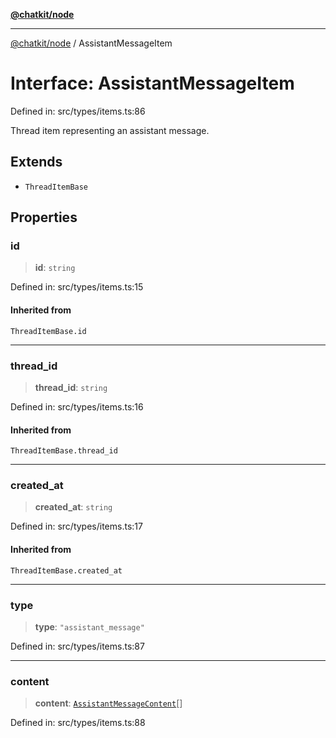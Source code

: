 [**@chatkit/node**](../README.md)

***

[@chatkit/node](../README.md) / AssistantMessageItem

# Interface: AssistantMessageItem

Defined in: src/types/items.ts:86

Thread item representing an assistant message.

## Extends

- `ThreadItemBase`

## Properties

### id

> **id**: `string`

Defined in: src/types/items.ts:15

#### Inherited from

`ThreadItemBase.id`

***

### thread\_id

> **thread\_id**: `string`

Defined in: src/types/items.ts:16

#### Inherited from

`ThreadItemBase.thread_id`

***

### created\_at

> **created\_at**: `string`

Defined in: src/types/items.ts:17

#### Inherited from

`ThreadItemBase.created_at`

***

### type

> **type**: `"assistant_message"`

Defined in: src/types/items.ts:87

***

### content

> **content**: [`AssistantMessageContent`](AssistantMessageContent.md)[]

Defined in: src/types/items.ts:88
